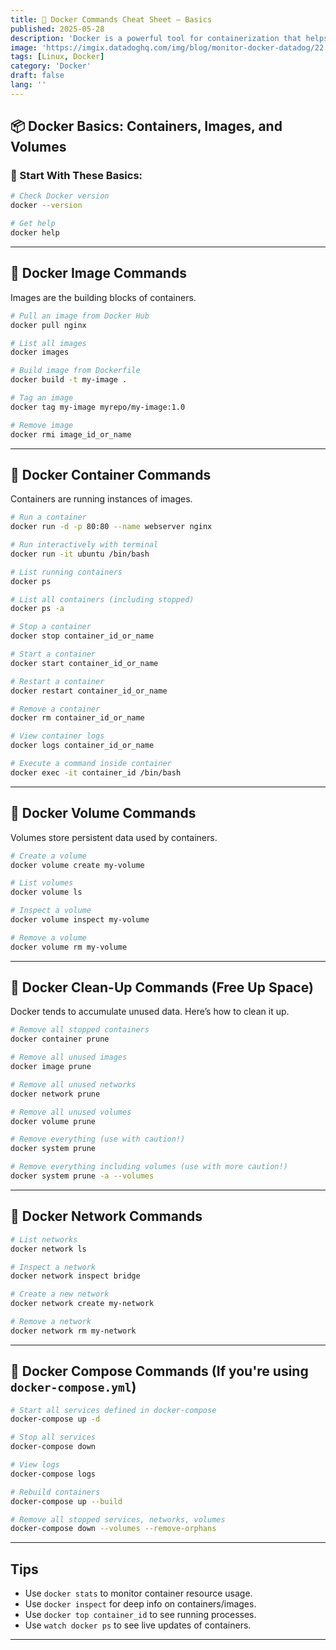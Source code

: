 ```yaml
---
title: 🐳 Docker Commands Cheat Sheet – Basics
published: 2025-05-28
description: 'Docker is a powerful tool for containerization that helps developers build, ship, and run applications consistently across different environments, this post covers all the essential Docker commands. '
image: 'https://imgix.datadoghq.com/img/blog/monitor-docker-datadog/22.png?auto=compress%2Cformat&cs=origin&lossless=true&fit=max&q=75&w=1400&dpr=1'
tags: [Linux, Docker]
category: 'Docker'
draft: false 
lang: ''
---
```



## 📦 Docker Basics: Containers, Images, and Volumes

### 🔧 Start With These Basics:

```bash
# Check Docker version
docker --version

# Get help
docker help
```

---

## 🔧 Docker Image Commands

Images are the building blocks of containers.

```bash
# Pull an image from Docker Hub
docker pull nginx

# List all images
docker images

# Build image from Dockerfile
docker build -t my-image .

# Tag an image
docker tag my-image myrepo/my-image:1.0

# Remove image
docker rmi image_id_or_name
```

---

## 🔧 Docker Container Commands

Containers are running instances of images.

```bash
# Run a container
docker run -d -p 80:80 --name webserver nginx

# Run interactively with terminal
docker run -it ubuntu /bin/bash

# List running containers
docker ps

# List all containers (including stopped)
docker ps -a

# Stop a container
docker stop container_id_or_name

# Start a container
docker start container_id_or_name

# Restart a container
docker restart container_id_or_name

# Remove a container
docker rm container_id_or_name

# View container logs
docker logs container_id_or_name

# Execute a command inside container
docker exec -it container_id /bin/bash
```

---

## 🔧 Docker Volume Commands

Volumes store persistent data used by containers.

```bash
# Create a volume
docker volume create my-volume

# List volumes
docker volume ls

# Inspect a volume
docker volume inspect my-volume

# Remove a volume
docker volume rm my-volume
```

---

## 🔧 Docker Clean-Up Commands (Free Up Space)

Docker tends to accumulate unused data. Here’s how to clean it up.

```bash
# Remove all stopped containers
docker container prune

# Remove all unused images
docker image prune

# Remove all unused networks
docker network prune

# Remove all unused volumes
docker volume prune

# Remove everything (use with caution!)
docker system prune

# Remove everything including volumes (use with more caution!)
docker system prune -a --volumes
```

---

## 🔧 Docker Network Commands

```bash
# List networks
docker network ls

# Inspect a network
docker network inspect bridge

# Create a new network
docker network create my-network

# Remove a network
docker network rm my-network
```

---

## 🔧 Docker Compose Commands (If you're using `docker-compose.yml`)

```bash
# Start all services defined in docker-compose
docker-compose up -d

# Stop all services
docker-compose down

# View logs
docker-compose logs

# Rebuild containers
docker-compose up --build

# Remove all stopped services, networks, volumes
docker-compose down --volumes --remove-orphans
```

---

## Tips

* Use `docker stats` to monitor container resource usage.
* Use `docker inspect` for deep info on containers/images.
* Use `docker top container_id` to see running processes.
* Use `watch docker ps` to see live updates of containers.

---

